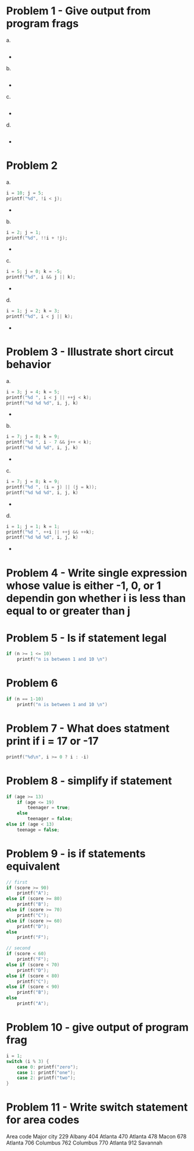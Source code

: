 # Problem 1 - Give output from program frags
a.
```C
```
- 
b.
```C
```
- 
c.
```C
```
- 
d.
```C
```
- 

# Problem 2
a.
```C
i = 10; j = 5;
printf("%d", !i < j);
```
- 
b.
```C
i = 2; j = 1;
printf("%d", !!i + !j);
```
- 
c.
```C
i = 5; j = 0; k = -5;
printf("%d", i && j || k);
```
- 
d.
```C
i = 1; j = 2; k = 3;
printf("%d", i < j || k);
```
- 

# Problem 3 - Illustrate short circut behavior
a.
```C
i = 3; j = 4; k = 5;
printf("%d ", i < j || ++j < k);
printf("%d %d %d", i, j, k)
```
- 
b.
```C
i = 7; j = 8; k = 9;
printf("%d ", i - 7 && j++ < k);
printf("%d %d %d", i, j, k)
```
- 
c.
```C
i = 7; j = 8; k = 9;
printf("%d ", (i = j) || (j = k));
printf("%d %d %d", i, j, k)
```
- 
d.
```C
i = 1; j = 1; k = 1;
printf("%d ", ++i || ++j && ++k);
printf("%d %d %d", i, j, k)
```
- 

# Problem 4 - Write single expression whose value is either -1, 0, or 1 dependin gon whether i is less than equal to or greater than j


# Problem 5 - Is if statement legal
```C
if (n >= 1 <= 10)
    printf("n is between 1 and 10 \n")
```

# Problem 6
```C
if (n == 1-10)
    printf("n is between 1 and 10 \n")
```

# Problem 7 - What does statment print if i = 17 or -17
```C
printf("%d\n", i >= 0 ? i : -i)
```

# Problem 8 - simplify if statement
```C
if (age >= 13)
    if (age <= 19)
        teenager = true;
    else
        teenager = false;
else if (age < 13)
    teenage = false;
```

# Problem 9 - is if statements equivalent
```C
// first
if (score >= 90)
    printf("A");
else if (score >= 80)
    printf("B");
else if (score >= 70)
    printf("C");
else if (score >= 60)
    printf("D");
else
    printf("F");

// second
if (score < 60)
    printf("F");
else if (score < 70)
    printf("D");
else if (score < 80)
    printf("C");
else if (score < 90)
    printf("B");
else
    printf("A");
```

# Problem 10 - give output of program frag
```C
i = 1;
switch (i % 3) {
    case 0: printf("zero");
    case 1: printf("one");
    case 2: printf("two");
}
```

# Problem 11 - Write switch statement for area codes
Area code   Major city
229         Albany
404         Atlanta
470         Atlanta
478         Macon
678         Atlanta
706         Columbus
762         Columbus
770         Atlanta
912         Savannah
